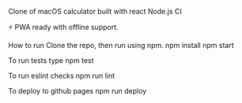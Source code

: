 Clone of macOS calculator built with react
Node.js CI




⚡️ PWA ready with offline support.

How to run
Clone the repo, then run using npm.
npm install
npm start

To run tests type
npm test

To run eslint checks
npm run lint

To deploy to github pages
npm run deploy
